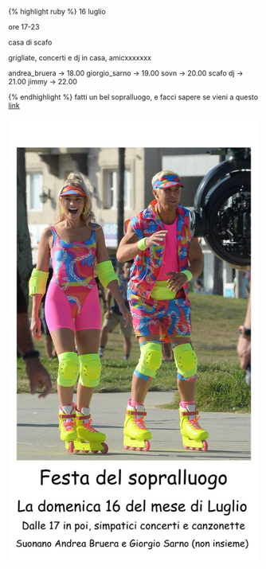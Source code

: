 {% highlight ruby %} 
16 luglio

ore 17-23

casa di scafo

grigliate, concerti e dj in casa, amicxxxxxxx

andrea_bruera -> 18.00
giorgio_sarno -> 19.00
sovn -> 20.00
scafo dj -> 21.00
jimmy -> 22.00

{% endhighlight %}
fatti un bel sopralluogo, e facci sapere se vieni a questo [link](https://docs.google.com/forms/d/1sHfgqqBTJFk3RGdYyxnbvWXyC_tn05SWSc4D0BJ2wJw/prefill)

![amo noi](brb.jpg)

